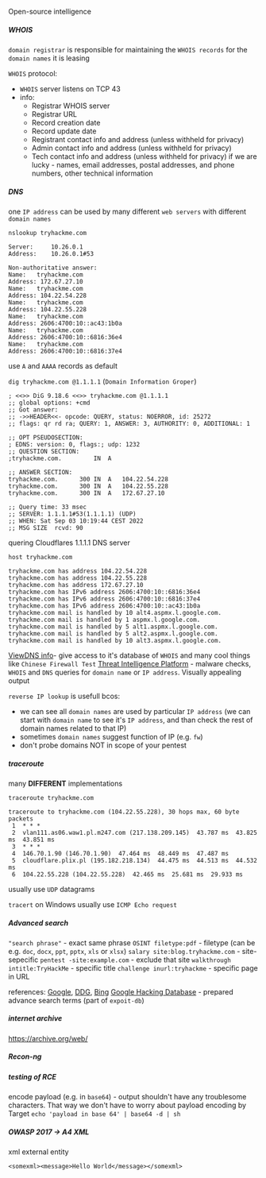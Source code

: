 Open-source intelligence

##### WHOIS
`domain registrar` is responsible for maintaining the `WHOIS records` for the `domain names` it is leasing

`WHOIS` protocol:
- `WHOIS` server listens on TCP 43
- info:
	-   Registrar WHOIS server
	-   Registrar URL
	-   Record creation date
	-   Record update date
	-   Registrant contact info and address (unless withheld for privacy)
	-   Admin contact info and address (unless withheld for privacy)
	-   Tech contact info and address (unless withheld for privacy)
if we are lucky - names, email addresses, postal addresses, and phone numbers, other technical information

##### DNS
one `IP address` can be used by many different `web servers` with different `domain names`


`nslookup tryhackme.com`
```
Server:		10.26.0.1
Address:	10.26.0.1#53

Non-authoritative answer:
Name:	tryhackme.com
Address: 172.67.27.10
Name:	tryhackme.com
Address: 104.22.54.228
Name:	tryhackme.com
Address: 104.22.55.228
Name:	tryhackme.com
Address: 2606:4700:10::ac43:1b0a
Name:	tryhackme.com
Address: 2606:4700:10::6816:36e4
Name:	tryhackme.com
Address: 2606:4700:10::6816:37e4
```
use `A` and `AAAA` records as default


`dig tryhackme.com @1.1.1.1`  (`Domain Information Groper`)
```
; <<>> DiG 9.18.6 <<>> tryhackme.com @1.1.1.1
;; global options: +cmd
;; Got answer:
;; ->>HEADER<<- opcode: QUERY, status: NOERROR, id: 25272
;; flags: qr rd ra; QUERY: 1, ANSWER: 3, AUTHORITY: 0, ADDITIONAL: 1

;; OPT PSEUDOSECTION:
; EDNS: version: 0, flags:; udp: 1232
;; QUESTION SECTION:
;tryhackme.com.			IN	A

;; ANSWER SECTION:
tryhackme.com.		300	IN	A	104.22.54.228
tryhackme.com.		300	IN	A	104.22.55.228
tryhackme.com.		300	IN	A	172.67.27.10

;; Query time: 33 msec
;; SERVER: 1.1.1.1#53(1.1.1.1) (UDP)
;; WHEN: Sat Sep 03 10:19:44 CEST 2022
;; MSG SIZE  rcvd: 90
```
quering Cloudflares 1.1.1.1 DNS server


`host tryhackme.com`
```
tryhackme.com has address 104.22.54.228
tryhackme.com has address 104.22.55.228
tryhackme.com has address 172.67.27.10
tryhackme.com has IPv6 address 2606:4700:10::6816:36e4
tryhackme.com has IPv6 address 2606:4700:10::6816:37e4
tryhackme.com has IPv6 address 2606:4700:10::ac43:1b0a
tryhackme.com mail is handled by 10 alt4.aspmx.l.google.com.
tryhackme.com mail is handled by 1 aspmx.l.google.com.
tryhackme.com mail is handled by 5 alt1.aspmx.l.google.com.
tryhackme.com mail is handled by 5 alt2.aspmx.l.google.com.
tryhackme.com mail is handled by 10 alt3.aspmx.l.google.com.
```

[ViewDNS info](https://viewdns.info/)- give access to it's database of `WHOIS` and many cool things like `Chinese Firewall Test`
[Threat Intelligence Platform](https://threatintelligenceplatform.com/) - malware checks, `WHOIS` and `DNS` queries for `domain name` or `IP address`. Visually appealing output

`reverse IP lookup` is usefull bcos:
- we can see all `domain names` are used by particular `IP address`
  (we can start with `domain name` to see it's `IP address`, and than check the rest of domain names related to that IP)
- sometimes `domain names` suggest function of IP (e.g. `fw`)
- don't probe domains NOT in scope of your pentest

##### traceroute
many **DIFFERENT** implementations

`traceroute tryhackme.com`
```
traceroute to tryhackme.com (104.22.55.228), 30 hops max, 60 byte packets
 1  * * *
 2  vlan111.as06.waw1.pl.m247.com (217.138.209.145)  43.787 ms  43.825 ms  43.851 ms
 3  * * *
 4  146.70.1.90 (146.70.1.90)  47.464 ms  48.449 ms  47.487 ms
 5  cloudflare.plix.pl (195.182.218.134)  44.475 ms  44.513 ms  44.532 ms
 6  104.22.55.228 (104.22.55.228)  42.465 ms  25.681 ms  29.933 ms
```
usually use `UDP` datagrams

`tracert` on Windows
usually use `ICMP Echo request`

##### Advanced search
`"search phrase"` - exact same phrase
`OSINT filetype:pdf` - filetype (can be e.g. `doc`, `docx`, `ppt`, `pptx`, `xls` or `xlsx`)
`salary site:blog.tryhackme.com` - site-sepecific
`pentest -site:example.com` - exclude that site
`walkthrough intitle:TryHackMe` - specific title
`challenge inurl:tryhackme` - specific page in URL

references: [Google](https://support.google.com/websearch/answer/2466433), [DDG](https://help.duckduckgo.com/duckduckgo-help-pages/results/syntax/), [Bing](https://support.microsoft.com/en-us/topic/advanced-search-options-b92e25f1-0085-4271-bdf9-14aaea720930)
[Google Hacking Database](https://www.exploit-db.com/google-hacking-database) - prepared advance search terms (part of `expoit-db`)

##### internet archive
https://archive.org/web/


##### Recon-ng


##### testing of RCE
encode payload (e.g. in `base64`) - output shouldn't have any troublesome characters. That way we don't have to worry about payload encoding by Target
`echo 'payload in base 64' | base64 -d | sh`

##### OWASP 2017 -> A4 XML
xml external entity
```
<somexml><message>Hello World</message></somexml>
```
